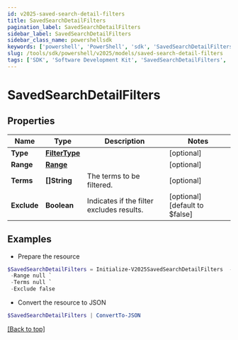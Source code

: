 ```yaml
---
id: v2025-saved-search-detail-filters
title: SavedSearchDetailFilters
pagination_label: SavedSearchDetailFilters
sidebar_label: SavedSearchDetailFilters
sidebar_class_name: powershellsdk
keywords: ['powershell', 'PowerShell', 'sdk', 'SavedSearchDetailFilters', 'V2025SavedSearchDetailFilters'] 
slug: /tools/sdk/powershell/v2025/models/saved-search-detail-filters
tags: ['SDK', 'Software Development Kit', 'SavedSearchDetailFilters', 'V2025SavedSearchDetailFilters']
---
```



# SavedSearchDetailFilters

## Properties

Name | Type | Description | Notes
------------ | ------------- | ------------- | -------------
**Type** | [**FilterType**](filter-type) |  | [optional] 
**Range** | [**Range**](range) |  | [optional] 
**Terms** | **[]String** | The terms to be filtered. | [optional] 
**Exclude** | **Boolean** | Indicates if the filter excludes results. | [optional] [default to $false]

## Examples

- Prepare the resource
```powershell
$SavedSearchDetailFilters = Initialize-V2025SavedSearchDetailFilters  -Type null `
 -Range null `
 -Terms null `
 -Exclude false
```

- Convert the resource to JSON
```powershell
$SavedSearchDetailFilters | ConvertTo-JSON
```


[[Back to top]](#) 

